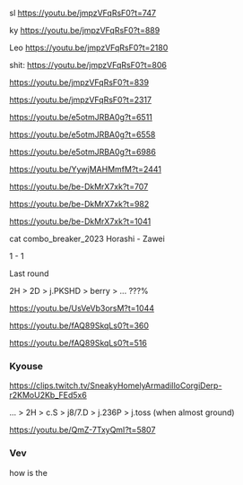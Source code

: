 
sl
https://youtu.be/jmpzVFqRsF0?t=747

ky
https://youtu.be/jmpzVFqRsF0?t=889

Leo
https://youtu.be/jmpzVFqRsF0?t=2180



shit:
https://youtu.be/jmpzVFqRsF0?t=806

https://youtu.be/jmpzVFqRsF0?t=839

https://youtu.be/jmpzVFqRsF0?t=2317


https://youtu.be/e5otmJRBA0g?t=6511

https://youtu.be/e5otmJRBA0g?t=6558

https://youtu.be/e5otmJRBA0g?t=6986

https://youtu.be/YywjMAHMmfM?t=2441



https://youtu.be/be-DkMrX7xk?t=707

https://youtu.be/be-DkMrX7xk?t=982

https://youtu.be/be-DkMrX7xk?t=1041

cat combo_breaker_2023
Horashi - Zawei

1 - 1

Last round

2H > 2D > j.PKSHD > berry > ... ???%    




https://youtu.be/UsVeVb3orsM?t=1044

https://youtu.be/fAQ89SkqLs0?t=360

https://youtu.be/fAQ89SkqLs0?t=516



### Kyouse

https://clips.twitch.tv/SneakyHomelyArmadilloCorgiDerp-r2KMoU2Kb_FEd5x6



... > 2H > c.S > j8/7.D > j.236P > j.toss (when almost ground) 

https://youtu.be/QmZ-7TxyQmI?t=5807

### Vev

how is the
